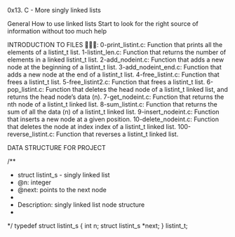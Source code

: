 0x13. C - More singly linked lists

General
How to use linked lists
Start to look for the right source of information without too much help

INTRODUCTION TO FILES 📕📕📕:
0-print_listint.c: Function that prints all the elements of a listint_t list.
1-listint_len.c: Function that returns the number of elements in a linked listint_t list.
2-add_nodeint.c: Function that adds a new node at the beginning of a listint_t list.
3-add_nodeint_end.c: Function that adds a new node at the end of a listint_t list.
4-free_listint.c: Function that frees a listint_t list.
5-free_listint2.c: Function that frees a listint_t list.
6-pop_listint.c: Function that deletes the head node of a listint_t linked list, and returns the head node’s data (n).
7-get_nodeint.c: Function that returns the nth node of a listint_t linked list.
8-sum_listint.c: Function that returns the sum of all the data (n) of a listint_t linked list.
9-insert_nodeint.c: Function that inserts a new node at a given position.
10-delete_nodeint.c: Function that deletes the node at index index of a listint_t linked list.
100-reverse_listint.c: Function that reverses a listint_t linked list.

DATA STRUCTURE FOR PROJECT

/**
 * struct listint_s - singly linked list
 * @n: integer
 * @next: points to the next node
 *
 * Description: singly linked list node structure
 * 
 */
typedef struct listint_s
{
    int n;
    struct listint_s *next;
} listint_t;
